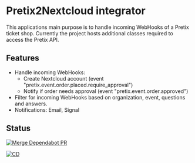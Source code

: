 # Pretix2Nextcloud integrator
This applications main purpose is to handle incoming WebHooks of a Pretix ticket shop.
Currently the project hosts additional classes required to access the Pretix API.

## Features
* Handle incoming WebHooks:
  * Create Nextcloud account (event "pretix.event.order.placed.require_approval")
  * Notify if order needs approval (event "pretix.event.order.approved")
* Filter for incoming WebHooks based on organization, event, questions and answers.
* Notifications: Email, Signal

## Status

[![Merge Dependabot PR](https://github.com/derBobby/p2nc-integrator/actions/workflows/dependabot-automerge.yml/badge.svg)](https://github.com/derBobby/p2nc-integrator/actions/workflows/dependabot-automerge.yml)

[![CD](https://github.com/derBobby/p2nc-integrator/actions/workflows/test-and-deploy.yml/badge.svg)](https://github.com/derBobby/p2nc-integrator/actions/workflows/test-and-deploy.yml)